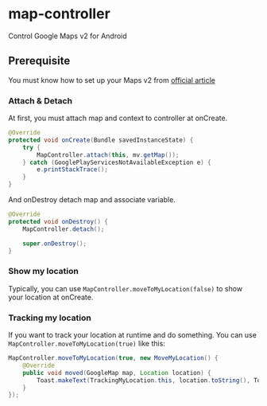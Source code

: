 # map-controller

Control Google Maps v2 for Android

## Prerequisite

You must know how to set up your Maps v2 from [official article](https://developers.google.com/maps/documentation/android/start)

### Attach & Detach

At first, you must attach map and context to controller at onCreate.

```java
@Override
protected void onCreate(Bundle savedInstanceState) {
	try {
		MapController.attach(this, mv.getMap());
	} catch (GooglePlayServicesNotAvailableException e) {
		e.printStackTrace();
	}
}
```

And onDestroy detach map and associate variable.

```java
@Override
protected void onDestroy() {
	MapController.detach();

	super.onDestroy();
}
```

### Show my location

Typically, you can use `MapController.moveToMyLocation(false)` to show your location at onCreate.

### Tracking my location

If you want to track your location at runtime and do something. You can use `MapController.moveToMyLocation(true)` like this:

```java
MapController.moveToMyLocation(true, new MoveMyLocation() {
	@Override
	public void moved(GoogleMap map, Location location) {
		Toast.makeText(TrackingMyLocation.this, location.toString(), Toast.LENGTH_SHORT).show();
	}
});
```

